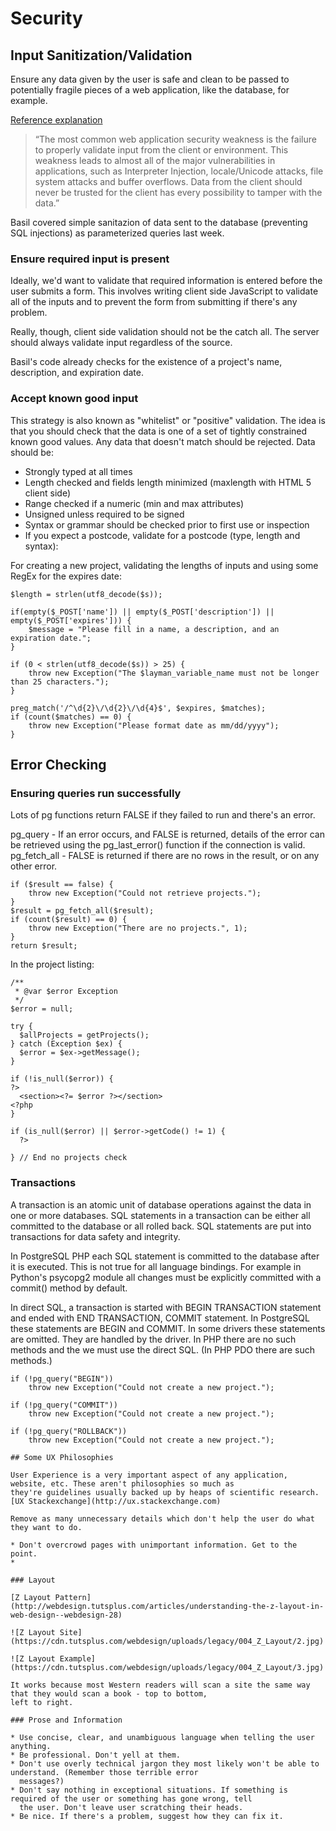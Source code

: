 Security
========

## Input Sanitization/Validation

Ensure any data given by the user is safe and clean to be passed to potentially fragile pieces of a web application,
like the database, for example.

[Reference explanation](https://www.owasp.org/index.php/Data_Validation#Description)

> “The most common web application security weakness is the failure to properly validate input from the client or
> environment. This weakness leads to almost all of the major vulnerabilities in applications, such as Interpreter
> Injection, locale/Unicode attacks, file system attacks and buffer overflows. Data from the client should never be
> trusted for the client has every possibility to tamper with the data.”

Basil covered simple sanitazion of data sent to the database (preventing SQL injections) as parameterized queries
last week.

### Ensure required input is present

Ideally, we'd want to validate that required information is entered before the user submits a form. This involves
writing client side JavaScript to validate all of the inputs and to prevent the form from submitting if there's any
problem.

Really, though, client side validation should not be the catch all. The server should always validate input
regardless of the source.

Basil's code already checks for the existence of a project's name, description, and expiration date.

### Accept known good input

This strategy is also known as "whitelist" or "positive" validation. The idea is that you should check that the data
is one of a set of tightly constrained known good values. Any data that doesn't match should be rejected. Data
should be:

* Strongly typed at all times
* Length checked and fields length minimized (maxlength with HTML 5 client side)
* Range checked if a numeric (min and max attributes)
* Unsigned unless required to be signed
* Syntax or grammar should be checked prior to first use or inspection
* If you expect a postcode, validate for a postcode (type, length and syntax):

For creating a new project, validating the lengths of inputs and using some RegEx for the expires date:

```
$length = strlen(utf8_decode($s));

if(empty($_POST['name']) || empty($_POST['description']) || empty($_POST['expires'])) {
    $message = "Please fill in a name, a description, and an expiration date.";
}

if (0 < strlen(utf8_decode($s)) > 25) {
    throw new Exception("The $layman_variable_name must not be longer than 25 characters.");
}

preg_match('/^\d{2}\/\d{2}\/\d{4}$', $expires, $matches);
if (count($matches) == 0) {
    throw new Exception("Please format date as mm/dd/yyyy");
}
```

## Error Checking

### Ensuring queries run successfully

Lots of pg functions return FALSE if they failed to run and there's an error.

pg_query - If an error occurs, and FALSE is returned, details of the error can be retrieved using the pg_last_error()
function if the connection is valid.
pg_fetch_all - FALSE is returned if there are no rows in the result, or on any other error.

```
if ($result == false) {
    throw new Exception("Could not retrieve projects.");
}
$result = pg_fetch_all($result);
if (count($result) == 0) {
    throw new Exception("There are no projects.", 1);
}
return $result;
```

In the project listing:

```
/**
 * @var $error Exception
 */
$error = null;

try {
  $allProjects = getProjects();
} catch (Exception $ex) {
  $error = $ex->getMessage();
}

if (!is_null($error)) {
?>
  <section><?= $error ?></section>
<?php
}

if (is_null($error) || $error->getCode() != 1) {
  ?>
```

```
} // End no projects check
```

### Transactions

A transaction is an atomic unit of database operations against the data in one or more databases.
SQL statements in a transaction can be either all committed to the database or all rolled back. SQL statements are
put into transactions for data safety and integrity.

In PostgreSQL PHP each SQL statement is committed to the database after it is executed. This is not true for all
language bindings. For example in Python's psycopg2 module all changes must be explicitly committed with a commit()
method by default.

In direct SQL, a transaction is started with BEGIN TRANSACTION statement and ended with END TRANSACTION, COMMIT
statement. In PostgreSQL these statements are BEGIN and COMMIT. In some drivers these statements are omitted. They
are handled by the driver. In PHP there are no such methods and the we must use the direct SQL. (In PHP PDO there
are such methods.)

```
if (!pg_query("BEGIN"))
    throw new Exception("Could not create a new project.");

if (!pg_query("COMMIT"))
    throw new Exception("Could not create a new project.");

if (!pg_query("ROLLBACK"))
    throw new Exception("Could not create a new project.");
    
## Some UX Philosophies

User Experience is a very important aspect of any application, website, etc. These aren't philosophies so much as
they're guidelines usually backed up by heaps of scientific research. [UX Stackexchange](http://ux.stackexchange.com)

Remove as many unnecessary details which don't help the user do what they want to do.

* Don't overcrowd pages with unimportant information. Get to the point.
* 

### Layout

[Z Layout Pattern](http://webdesign.tutsplus.com/articles/understanding-the-z-layout-in-web-design--webdesign-28)

![Z Layout Site](https://cdn.tutsplus.com/webdesign/uploads/legacy/004_Z_Layout/2.jpg)

![Z Layout Example](https://cdn.tutsplus.com/webdesign/uploads/legacy/004_Z_Layout/3.jpg)

It works because most Western readers will scan a site the same way that they would scan a book - top to bottom,
left to right.

### Prose and Information

* Use concise, clear, and unambiguous language when telling the user anything.
* Be professional. Don't yell at them.
* Don't use overly technical jargon they most likely won't be able to understand. (Remember those terrible error
  messages?)
* Don't say nothing in exceptional situations. If something is required of the user or something has gone wrong, tell
  the user. Don't leave user scratching their heads.
* Be nice. If there's a problem, suggest how they can fix it.


